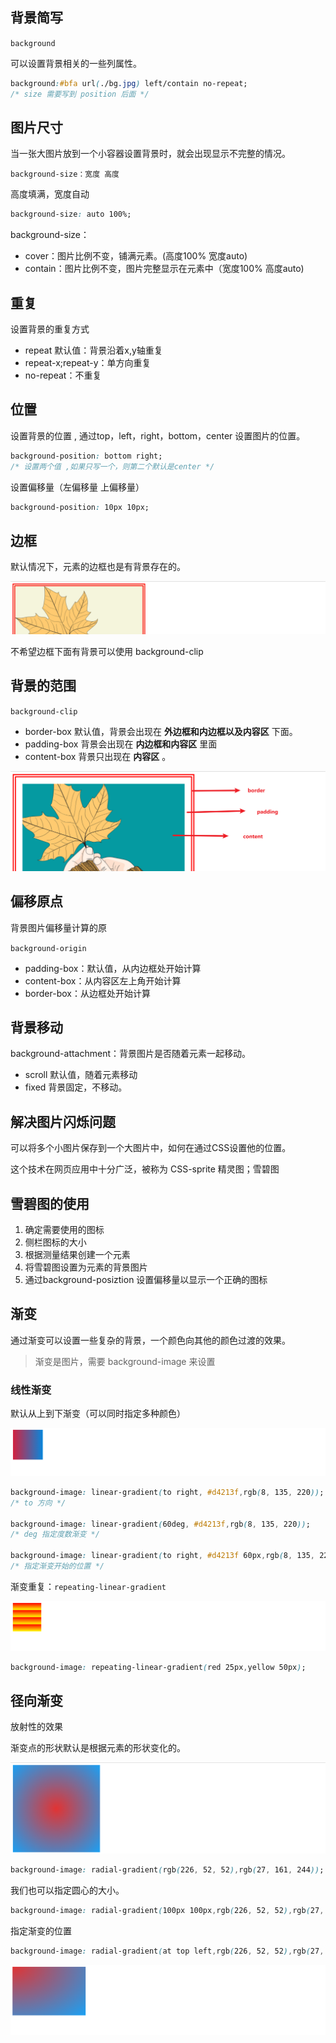 ## 背景简写

`background`

可以设置背景相关的一些列属性。

```css
background:#bfa url(./bg.jpg) left/contain no-repeat;
/* size 需要写到 position 后面 */
```



## 图片尺寸

当一张大图片放到一个小容器设置背景时，就会出现显示不完整的情况。

`background-size：宽度 高度`

高度填满，宽度自动

```css
background-size: auto 100%;
```

background-size：

- cover：图片比例不变，铺满元素。(高度100% 宽度auto)
- contain：图片比例不变，图片完整显示在元素中（宽度100% 高度auto)

## 重复

设置背景的重复方式

- repeat 默认值：背景沿着x,y轴重复
-  repeat-x;repeat-y：单方向重复
-  no-repeat：不重复

## 位置

设置背景的位置 , 通过top，left，right，bottom，center 设置图片的位置。

```css
background-position: bottom right;
/* 设置两个值 ,如果只写一个，则第二个默认是center */
```

设置偏移量（左偏移量 上偏移量）

```css
background-position: 10px 10px;
```

## 边框

默认情况下，元素的边框也是有背景存在的。

![image-20220426131514307](images/image-20220426131514307-16509501157971.png)

不希望边框下面有背景可以使用 background-clip

## 背景的范围

`background-clip`

- border-box  默认值，背景会出现在 **外边框和内边框以及内容区** 下面。
- padding-box  背景会出现在 **内边框和内容区** 里面
- content-box  背景只出现在 **内容区** 。

![image-20220426132002680](images/image-20220426132002680.png)

## 偏移原点

背景图片偏移量计算的原

`background-origin`

- padding-box：默认值，从内边框处开始计算
- content-box：从内容区左上角开始计算
- border-box：从边框处开始计算

## 背景移动

background-attachment：背景图片是否随着元素一起移动。

- scroll  默认值，随着元素移动
- fixed  背景固定，不移动。

## 解决图片闪烁问题

可以将多个小图片保存到一个大图片中，如何在通过CSS设置他的位置。

这个技术在网页应用中十分广泛，被称为 CSS-sprite  精灵图；雪碧图

## 雪碧图的使用

1. 确定需要使用的图标
2. 侧栏图标的大小
3. 根据测量结果创建一个元素
4. 将雪碧图设置为元素的背景图片
5. 通过background-posiztion 设置偏移量以显示一个正确的图标

## 渐变

通过渐变可以设置一些复杂的背景，一个颜色向其他的颜色过渡的效果。

> 渐变是图片，需要 background-image 来设置



### 线性渐变

默认从上到下渐变（可以同时指定多种颜色）

![image-20220426155550173](images/image-20220426155550173.png)

```css
background-image: linear-gradient(to right, #d4213f,rgb(8, 135, 220));
/* to 方向 */

background-image: linear-gradient(60deg, #d4213f,rgb(8, 135, 220));
/* deg 指定度数渐变 */

background-image: linear-gradient(to right, #d4213f 60px,rgb(8, 135, 220));
/* 指定渐变开始的位置 */
```

渐变重复：`repeating-linear-gradient`

![image-20220426160515292](images/image-20220426160515292-16509603164952.png)

```css
background-image: repeating-linear-gradient(red 25px,yellow 50px);
```

## 径向渐变

放射性的效果

渐变点的形状默认是根据元素的形状变化的。

![image-20220426160738899](images/image-20220426160738899.png)

```css
background-image: radial-gradient(rgb(226, 52, 52),rgb(27, 161, 244));
```

我们也可以指定圆心的大小。

```css
background-image: radial-gradient(100px 100px,rgb(226, 52, 52),rgb(27, 161, 244));
```

指定渐变的位置

```css
background-image: radial-gradient(at top left,rgb(226, 52, 52),rgb(27, 161, 244));
```

![image-20220426161546790](images/image-20220426161546790-16509609475093.png)

